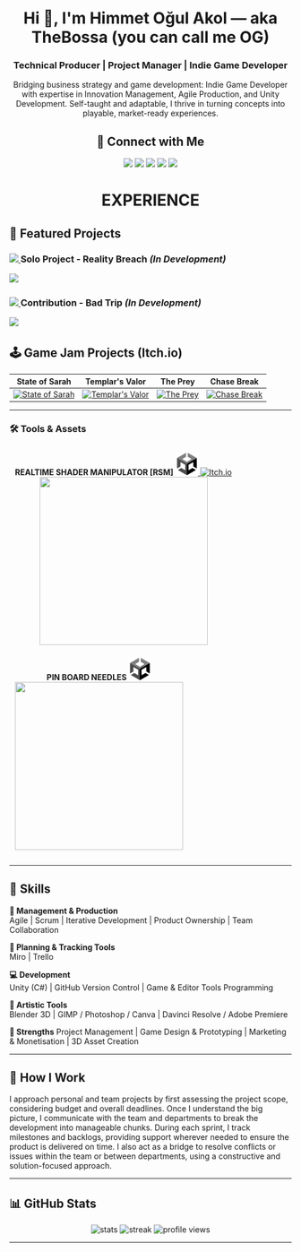 <h1 align="center">Hi 👋, I'm Himmet Oğul Akol — aka TheBossa (you can call me OG)</h1>
<h3 align="center">Technical Producer | Project Manager | Indie Game Developer</h3>

<p align="center">
Bridging business strategy and game development: Indie Game Developer with expertise in Innovation Management, Agile Production, and Unity Development.
Self-taught and adaptable, I thrive in turning concepts into playable, market-ready experiences.
</p>

<h2 align="center">🤝 Connect with Me</h2>
<p align="center">
<a href="mailto:thebossaworks@gmail.com"><img src="https://img.shields.io/badge/Email-D14836?style=for-the-badge&logo=gmail&logoColor=white" /></a>
<a href="https://linkedin.com/in/himmetogulakol"><img src="https://img.shields.io/badge/LinkedIn-0077B5?style=for-the-badge&logo=linkedin&logoColor=white" /></a>
<a href="https://twitter.com/thebossaworks"><img src="https://img.shields.io/badge/Twitter-1DA1F2?style=for-the-badge&logo=twitter&logoColor=white" /></a>
<a href="https://thebossa-works.itch.io/"><img src="https://img.shields.io/badge/Itch.io-FA5C5C?style=for-the-badge&logo=itch.io&logoColor=white" /></a>
<a href="https://www.youtube.com/@TheBossaWorksOfficial"><img src="https://img.shields.io/badge/YouTube-FF0000?style=for-the-badge&logo=youtube&logoColor=white" /></a>
</p>

<h1 align="center"> EXPERIENCE </h1>  

## 🚀 Featured Projects

### <a href="https://store.steampowered.com/app/3118910/Reality_Breach/"> <img src="https://img.shields.io/badge/Steam-000000?style=for-the-badge&logo=steam&logoColor=white" width="100"/> </a> Solo Project - Reality Breach *(In Development)*
<a href="https://store.steampowered.com/app/3118910/Reality_Breach/">
  <img src="https://shared.cloudflare.steamstatic.com/store_item_assets/steam/apps/3118910/header.jpg" width="300"/>
</a>

### <a href="https://store.steampowered.com/app/3427350/Bad_Trip/"> <img src="https://img.shields.io/badge/Steam-000000?style=for-the-badge&logo=steam&logoColor=white" width="100"/> </a> Contribution - Bad Trip *(In Development)*
<a href="https://store.steampowered.com/app/3427350/Bad_Trip/">
  <img src="https://shared.cloudflare.steamstatic.com/store_item_assets/steam/apps/3427350/header.jpg" width="300"/>
</a>

## 🕹️ Game Jam Projects (Itch.io)

| State of Sarah | Templar's Valor | The Prey | Chase Break |
|---------------|----------------|----------|------------|
| [![State of Sarah](https://img.itch.zone/aW1nLzE1MTE3NTM1LnBuZw==/315x250%23c/suII3z.png)](https://cactuarmike.itch.io/state-of-sarah) | [![Templar's Valor](https://img.itch.zone/aW1nLzE1MzA4NDY5LmpwZw==/315x250%23c/3qFpH7.jpg)](https://sayyeap.itch.io/templars-valor) | [![The Prey](https://img.itch.zone/aW1nLzE1NDc1NzQ3LnBuZw==/315x250%23c/gcBmU0.png)](https://kilquinn.itch.io/the-prey) | [![Chase Break](https://img.itch.zone/aW1nLzE2Njk3MTg3LnBuZw==/315x250%23c/YiIdac.png)](https://kilquinn.itch.io/chase-break) |

---

### 🛠️ Tools & Assets
  
  <div style="display: inline-block; text-align: center; margin: 10px;">
    <strong>REALTIME SHADER MANIPULATOR [RSM]</strong> 
    <a href="https://assetstore.unity.com/publishers/117019"> <img src="https://raw.githubusercontent.com/devicons/devicon/master/icons/unity/unity-original.svg" alt="unity" width="40" height="40"/> </a>
    <a href="https://thebossa-works.itch.io/rsm"> <img src="https://static.itch.io/images/app-icon.svg" alt="Itch.io" width="40" height="40"/> 
      <br>
    <a href="https://thebossa-works.itch.io/rsm"> <img src="https://img.itch.zone/aW1nLzIyNDIyNzM3LnBuZw==/315x250%23c/p6OSty.png" width="300" height="300"/> 
    </a>
  </div>

  <div style="display: inline-block; text-align: center; margin: 10px;">
    <strong>PIN BOARD NEEDLES</strong> 
    <a href="https://assetstore.unity.com/packages/3d/props/pin-board-needles-320400"> <img src="https://raw.githubusercontent.com/devicons/devicon/master/icons/unity/unity-original.svg" alt="unity" width="40" height="40"/> </a>
      <br>
    <a href="https://assetstore.unity.com/packages/3d/props/pin-board-needles-320400"> <img src="https://assetstorev1-prd-cdn.unity3d.com/key-image/fc68f9c7-a32b-40b3-b1e2-074d4ec39cf0.webp" width="300" height="300"/> 
    </a>
  </div>

---

## 🧩 Skills

**🎯 Management & Production**  
Agile | Scrum | Iterative Development | Product Ownership | Team Collaboration  

**📝 Planning & Tracking Tools**  
Miro | Trello

**💻 Development**  
Unity (C#) | GitHub Version Control | Game & Editor Tools Programming 

**🎨 Artistic Tools**  
Blender 3D | GIMP / Photoshop / Canva | Davinci Resolve / Adobe Premiere

**💪 Strengths**
Project Management | Game Design & Prototyping | Marketing & Monetisation | 3D Asset Creation

---

## 📌 How I Work
I approach personal and team projects by first assessing the project scope, considering budget and overall deadlines.
Once I understand the big picture, I communicate with the team and departments to break the development into manageable chunks.
During each sprint, I track milestones and backlogs, providing support wherever needed to ensure the product is delivered on time.
I also act as a bridge to resolve conflicts or issues within the team or between departments, using a constructive and solution-focused approach.

---

## 📊 GitHub Stats
<p align="center">
<img src="https://github-readme-stats.vercel.app/api?username=thebossaaa&show_icons=true&theme=dark&hide_border=true" alt="stats" />
<img src="https://github-readme-streak-stats.herokuapp.com/?user=thebossaaa&theme=dark&hide_border=true" alt="streak" />

<img src="https://komarev.com/ghpvc/?username=TheBossaaa&label=Profile%20views&color=0e75b6&style=plastic" alt="profile views"/>
</p>

---

